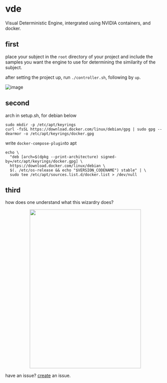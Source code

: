 # vde
Visual Deterministic Engine, intergrated using NVIDIA containers, and docker.

## first
place your subject in the `root` directory of your project and include the samples you want the engine to use for determining the similarity of the subject.

after setting the project up, run
```./controller.sh```, following by ```up```.

![image](https://raw.githubusercontent.com/nullcel/vde/refs/heads/main/docs/controllerscreen.jpg)

## second
arch in setup.sh, for debian below
```
sudo mkdir -p /etc/apt/keyrings
curl -fsSL https://download.docker.com/linux/debian/gpg | sudo gpg --dearmor -o /etc/apt/keyrings/docker.gpg
```
write `docker-compose-plugin`to apt
```
echo \
  "deb [arch=$(dpkg --print-architecture) signed-by=/etc/apt/keyrings/docker.gpg] \
  https://download.docker.com/linux/debian \
  $(. /etc/os-release && echo "$VERSION_CODENAME") stable" | \
  sudo tee /etc/apt/sources.list.d/docker.list > /dev/null
```

## third
how does one understand what this wizardry does?

<p align="center">
  <img src="https://raw.githubusercontent.com/nullcel/vde/refs/heads/main/docs/schema.png" width="350px" height="500px">
</p>

have an issue? [create](https://github.com/nullcel/vde/issues) an issue.

